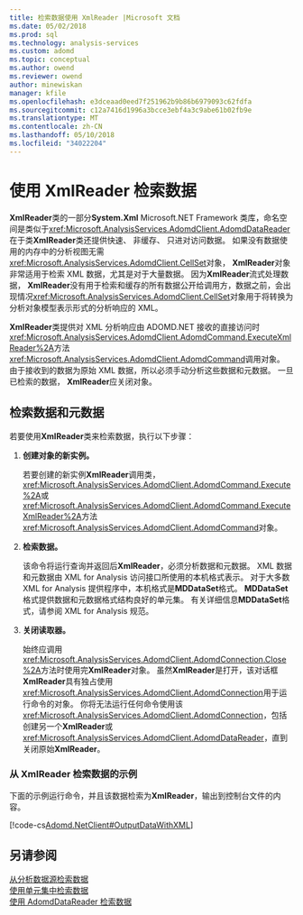 ```yaml
---
title: 检索数据使用 XmlReader |Microsoft 文档
ms.date: 05/02/2018
ms.prod: sql
ms.technology: analysis-services
ms.custom: adomd
ms.topic: conceptual
ms.author: owend
ms.reviewer: owend
author: minewiskan
manager: kfile
ms.openlocfilehash: e3dceaad0eed7f251962b9b86b6979093c62fdfa
ms.sourcegitcommit: c12a7416d1996a3bcce3ebf4a3c9abe61b02fb9e
ms.translationtype: MT
ms.contentlocale: zh-CN
ms.lasthandoff: 05/10/2018
ms.locfileid: "34022204"
---
```

# <a name="retrieving-data-using-the-xmlreader"></a>使用 XmlReader 检索数据
  **XmlReader**类的一部分**System.Xml** Microsoft.NET Framework 类库，命名空间是类似于<xref:Microsoft.AnalysisServices.AdomdClient.AdomdDataReader>在于类**XmlReader**类还提供快速、 非缓存、 只进对访问数据。 如果没有数据使用的内存中的分析视图无需<xref:Microsoft.AnalysisServices.AdomdClient.CellSet>对象， **XmlReader**对象非常适用于检索 XML 数据，尤其是对于大量数据。 因为**XmlReader**流式处理数据， **XmlReader**没有用于检索和缓存的所有数据公开给调用方，数据之前，会出现情况<xref:Microsoft.AnalysisServices.AdomdClient.CellSet>对象用于将转换为分析对象模型表示形式的分析响应的 XML。  
  
 **XmlReader**类提供对 XML 分析响应由 ADOMD.NET 接收的直接访问时<xref:Microsoft.AnalysisServices.AdomdClient.AdomdCommand.ExecuteXmlReader%2A>方法<xref:Microsoft.AnalysisServices.AdomdClient.AdomdCommand>调用对象。 由于接收到的数据为原始 XML 数据，所以必须手动分析这些数据和元数据。 一旦已检索的数据， **XmlReader**应关闭对象。  
  
## <a name="retrieving-data-and-metadata"></a>检索数据和元数据  
 若要使用**XmlReader**类来检索数据，执行以下步骤：  
  
1.  **创建对象的新实例。**  
  
     若要创建的新实例**XmlReader**调用类，<xref:Microsoft.AnalysisServices.AdomdClient.AdomdCommand.Execute%2A>或<xref:Microsoft.AnalysisServices.AdomdClient.AdomdCommand.ExecuteXmlReader%2A>方法<xref:Microsoft.AnalysisServices.AdomdClient.AdomdCommand>对象。  
  
2.  **检索数据。**  
  
     该命令将运行查询并返回后**XmlReader**，必须分析数据和元数据。 XML 数据和元数据由 XML for Analysis 访问接口所使用的本机格式表示。 对于大多数 XML for Analysis 提供程序中，本机格式是**MDDataSet**格式。 **MDDataSet**格式提供数据和元数据格式结构良好的单元集。 有关详细信息**MDDataSet**格式，请参阅 XML for Analysis 规范。  
  
3.  **关闭读取器。**  
  
     始终应调用<xref:Microsoft.AnalysisServices.AdomdClient.AdomdConnection.Close%2A>方法时使用完**XmlReader**对象。 虽然**XmlReader**是打开，该对话框**XmlReader**具有独占使用<xref:Microsoft.AnalysisServices.AdomdClient.AdomdConnection>用于运行命令的对象。 你将无法运行任何命令使用该<xref:Microsoft.AnalysisServices.AdomdClient.AdomdConnection>，包括创建另一个**XmlReader**或<xref:Microsoft.AnalysisServices.AdomdClient.AdomdDataReader>，直到关闭原始**XmlReader**。  
  
### <a name="example-of-retrieving-data-from-the-xmlreader"></a>从 XmlReader 检索数据的示例  
 下面的示例运行命令，并且该数据检索为**XmlReader**，输出到控制台文件的内容。  
  
 [!code-cs[Adomd.NetClient#OutputDataWithXML](../../analysis-services/multidimensional-models-adomd-net-client/codesnippet/csharp/retrieving-data-using-th_1_1.cs)]  
  
## <a name="see-also"></a>另请参阅  
 [从分析数据源检索数据](../../analysis-services/multidimensional-models-adomd-net-client/retrieving-data-from-an-analytical-data-source.md)   
 [使用单元集中检索数据](../../analysis-services/multidimensional-models-adomd-net-client/retrieving-data-using-the-cellset.md)   
 [使用 AdomdDataReader 检索数据](../../analysis-services/multidimensional-models-adomd-net-client/retrieving-data-using-the-adomddatareader.md)  
  
  
